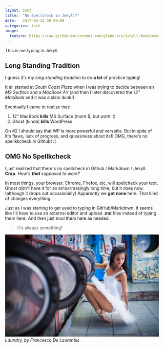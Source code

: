 ```yaml
---
layout: post
title:  "No Spellcheck in Jekyll?"
date:   2017-04-22 08:00:00
categories: tech
image:
  feature: https://raw.githubusercontent.com/glenn-irs/jekyll-base/master/_images/dance/Laundry%20by%20Francesco%20De%20Laurentiis.jpg
---
```


This is me typing in Jekyll. 

## Long Standing Tradition
I guess it's my *long standing tradition* to do **a lot** of practice typing!

It all started at *South Coast Plaza* when I was trying to decide between an *MS Surface* and a *MacBook Air* (and then I later discovered the *12" MacBook* and it was a slam dunk!)

Eventually I came to realize that:

1. 12" MacBook **kills** MS Surface (more $, but woth it)
2. Ghost (kinda) **kills** WordPress

On #2 I should say that WP is more powerful and versatile. But in spite of it's flaws, lack of progress, and queasiness about itsfl OMG, there's no speilkkcheck in Github! :(

## OMG No Spellkcheck
I just realized that there's no spellcheck in Github / Markdown / Jekyll. **Crap.** *How's **that** supposed to work?* 

In most things, your browser, Chrome, Firefox, etc, will spellcheck your text. Ghost didn't have it for an embarrassingly long time, but it does now. (although it drops out occasionally) Apparently we **got none** here. That kind of changes everything. 

Just as I was starting to get used to typing in GitHub/Markdown, it seems like I'll have to use an external editor and upload **.md** files instead of typing them here. And then just mod them here as needed. 

> It's always something!

![a ballerina in a laundromat](https://raw.githubusercontent.com/glenn-irs/jekyll-base/master/_images/dance/Laundry%20by%20Francesco%20De%20Laurentiis.jpg)
*Laundry, by Francesco De Laurentiis*
